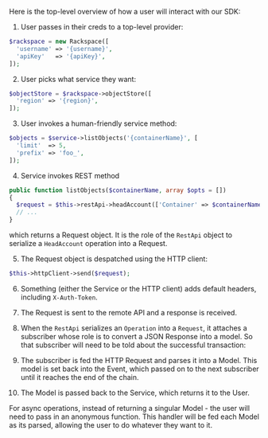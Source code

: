 Here is the top-level overview of how a user will interact with our SDK:

1. User passes in their creds to a top-level provider:

  ```php
  $rackspace = new Rackspace([
    'username' => '{username}',
    'apiKey'   => '{apiKey}',
  ]);
  ```
2. User picks what service they want:

  ```php
  $objectStore = $rackspace->objectStore([
    'region' => '{region}',
  ]);
  ```

3. User invokes a human-friendly service method:
  
  ```php
  $objects = $service->listObjects('{containerName}', [
    'limit'  => 5,
    'prefix' => 'foo_',
  ]);
  ```

4. Service invokes REST method

  ```php
  public function listObjects($containerName, array $opts = [])
  {
    $request = $this->restApi->headAccount(['Container' => $containerName] + $opts);
    // ...
  }
  ```
  
  which returns a Request object. It is the role of the `RestApi` object to serialize a `HeadAccount` operation into a Request.
  
5. The Request object is despatched using the HTTP client:

  ```php
  $this->httpClient->send($request);
  ```

6. Something (either the Service or the HTTP client) adds default headers, including `X-Auth-Token`.

7. The Request is sent to the remote API and a response is received.

8. When the `RestApi` serializes an `Operation` into a `Request`, it attaches a subscriber whose role is to convert a JSON Response into a model. So that subscriber will need to be told about the successful transaction:

9. The subscriber is fed the HTTP Request and parses it into a Model. This model is set back into the Event, which passed on to the next subscriber until it reaches the end of the chain.

10. The Model is passed back to the Service, which returns it to the User.

For async operations, instead of returning a singular Model - the user will need to pass in an anonymous function. This handler will be fed each Model as its parsed, allowing the user to do whatever they want to it.
